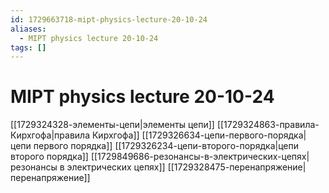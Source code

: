 ```yaml
---
id: 1729663718-mipt-physics-lecture-20-10-24
aliases:
  - MIPT physics lecture 20-10-24
tags: []
---
```


# MIPT physics lecture 20-10-24
[[1729324328-элементы-цепи|элементы цепи]]
[[1729324863-правила-Кирхгофа|правила Кирхгофа]]
[[1729326634-цепи-первого-порядка|цепи первого порядка]]
[[1729326234-цепи-второго-порядка|цепи второго порядка]]
[[1729849686-резонансы-в-электрических-цепях|резонансы в электрических цепях]]
[[1729328475-перенапряжение|перенапряжение]]

